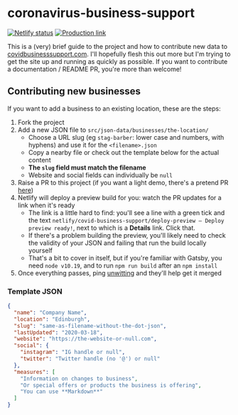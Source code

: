 # coronavirus-business-support

[![Netlify status](https://api.netlify.com/api/v1/badges/6bfe4bff-786e-4a25-b19b-05ca0d34aa03/deploy-status)](https://app.netlify.com/sites/covid-business-support/deploys) [![Production link](https://img.shields.io/badge/production-link-informational)](https://covidbusinesssupport.com)

This is a (very) brief guide to the project and how to contribute new data to [covidbusinesssupport.com](https://covidbusinesssupport.com). I'll hopefully flesh this out more but I'm trying to get the site up and running as quickly as possible. If you want to contribute a documentation / README PR, you're more than welcome!

## Contributing new businesses

If you want to add a business to an existing location, these are the steps:

1. Fork the project
2. Add a new JSON file to `src/json-data/businesses/the-location/`
   - Choose a URL slug (eg `stag-barber`: lower case and numbers, with hyphens) and use it for the `<filename>.json`
   - Copy a nearby file or check out the template below for the actual content
   - **The `slug` field must match the filename**
   - Website and social fields can individually be `null`
3. Raise a PR to this project (if you want a light demo, there's a pretend PR [here](https://github.com/unwitting/covid-business-support/pull/1))
4. Netlify will deploy a preview build for you: watch the PR updates for a link when it's ready
   - The link is a little hard to find: you'll see a line with a green tick and the text `netlify/covid-business-support/deploy-preview — Deploy preview ready!`, next to which is a **Details** link. Click that.
   - If there's a problem building the preview, you'll likely need to check the validity of your JSON and failing that run the build locally yourself
   - That's a bit to cover in itself, but if you're familiar with Gatsby, you need `node v10.19`, and to run `npm run build` after an `npm install`
5. Once everything passes, ping [unwitting](https://github.com/unwitting) and they'll help get it merged

### Template JSON

```json
{
  "name": "Company Name",
  "location": "Edinburgh",
  "slug": "same-as-filename-without-the-dot-json",
  "lastUpdated": "2020-03-18",
  "website": "https://the-website-or-null.com",
  "social": {
    "instagram": "IG handle or null",
    "twitter": "Twitter handle (no '@') or null"
  },
  "measures": [
    "Information on changes to business",
    "Or special offers or products the business is offering",
    "You can use **Markdown**"
  ]
}
```
